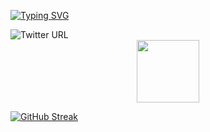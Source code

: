    [![Typing SVG](https://readme-typing-svg.demolab.com?font=Nova+Cut&weight=100&size=30&duration=4000&pause=1000&color=0096FF&background=FFFFFF00&center=true&vCenter=true&multiline=true&width=435&height=100&lines=Faouzi+Kemala;Computer+Scientist)](https://git.io/typing-svg)

<img alt="Twitter URL" src="https://img.shields.io/twitter/url?style=social">
<div id="header" align="center">
  <img src="https://media.giphy.com/media/M9gbBd9nbDrOTu1Mqx/giphy.gif" width="100"/>
</div>

[![GitHub Streak](http://github-readme-streak-stats.herokuapp.com?user=Kemala&theme=transparent&hide_border=true&border_radius=5.7)](https://git.io/streak-stats)

